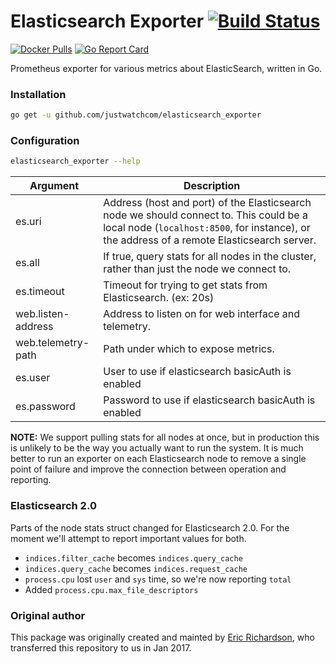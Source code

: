 # Elasticsearch Exporter [![Build Status](https://travis-ci.org/justwatchcom/elasticsearch_exporter.svg?branch=master)](https://travis-ci.org/justwatchcom/elasticsearch_exporter)

[![Docker Pulls](https://img.shields.io/docker/pulls/justwatchcom/elasticsearch_exporter.svg?maxAge=604800)](https://hub.docker.com/r/justwatchcom/elasticsearch_exporter)
[![Go Report Card](https://goreportcard.com/badge/github.com/justwatchcom/elasticsearch_exporter)](https://goreportcard.com/report/github.com/justwatchcom/elasticsearch_exporter)

Prometheus exporter for various metrics about ElasticSearch, written in Go.

### Installation

```bash
go get -u github.com/justwatchcom/elasticsearch_exporter
```

### Configuration

```bash
elasticsearch_exporter --help
```

| Argument            | Description |
| --------            | ----------- |
| es.uri              | Address (host and port) of the Elasticsearch node we should connect to. This could be a local node (`localhost:8500`, for instance), or the address of a remote Elasticsearch server.
| es.all              | If true, query stats for all nodes in the cluster, rather than just the node we connect to.
| es.timeout          | Timeout for trying to get stats from Elasticsearch. (ex: 20s) |
| web.listen-address  | Address to listen on for web interface and telemetry. |
| web.telemetry-path  | Path under which to expose metrics. |
| es.user             | User to use if elasticsearch basicAuth is enabled
| es.password         | Password to use if elasticsearch basicAuth is enabled

__NOTE:__ We support pulling stats for all nodes at once, but in production
this is unlikely to be the way you actually want to run the system. It is much
better to run an exporter on each Elasticsearch node to remove a single point
of failure and improve the connection between operation and reporting.

### Elasticsearch 2.0

Parts of the node stats struct changed for Elasticsearch 2.0. For the moment
we'll attempt to report important values for both.

* `indices.filter_cache` becomes `indices.query_cache`
* `indices.query_cache` becomes `indices.request_cache`
* `process.cpu` lost `user` and `sys` time, so we're now reporting `total`
* Added `process.cpu.max_file_descriptors`

### Original author

This package was originally created and mainted by [Eric Richardson](https://github.com/ewr),
who transferred this repository to us in Jan 2017.

